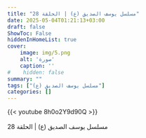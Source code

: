 ```yaml
---
title: "مسلسل يوسف الصديق (ع) | الحلقة 28"
date: 2025-05-04T01:21:13+03:00
draft: false
ShowToc: False
hiddenInHomeList: true
cover:
    image: img/5.png
    alt: 'صورة'
    caption: ''
#    hidden: false
summary: ""
tags: ["مسلسل يوسف الصديق (ع)"]
categories: []
---
```


{{< youtube 8h0o2Y9d90Q >}}  
 <br>
مسلسل يوسف الصديق (ع) | الحلقة 28